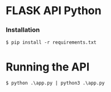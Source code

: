 # FLASK API Python

### Installation

    $ pip install -r requirements.txt

# Running the API

    $ python .\app.py | python3 .\app.py

